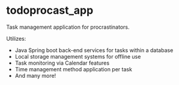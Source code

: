 # todoprocast_app

Task management application for procrastinators.

Utilizes:
- Java Spring boot back-end services for tasks within a database
- Local storage management systems for offline use
- Task monitoring via Calendar features
- Time management method application per task
- And many more!
